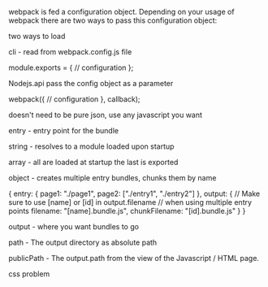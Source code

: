 webpack is fed a configuration object. Depending on your usage of webpack there are two ways to pass this configuration object:

two ways to load

cli - read from webpack.config.js file

module.exports = {
    // configuration
};

Nodejs.api pass the config object as a parameter

webpack({
    // configuration
}, callback);


doesn't need to be pure json, use any javascript you want


entry - entry point for the bundle

string - resolves to a module loaded upon startup

array - all are loaded at startup the last is exported

object - creates multiple entry bundles, chunks them by name

{
    entry: {
        page1: "./page1",
        page2: ["./entry1", "./entry2"]
    },
    output: {
        // Make sure to use [name] or [id] in output.filename
        //  when using multiple entry points
        filename: "[name].bundle.js",
        chunkFilename: "[id].bundle.js"
    }
}


output - where you want bundles to go

path - The output directory as absolute path

publicPath - The output.path from the view of the Javascript / HTML page.

css problem




